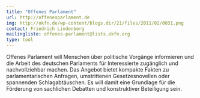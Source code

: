 ```yaml
---
title: "Offenes Parlament"
url: http://offenesparlament.de
img: http://okfn.de/wp-content/blogs.dir/21/files/2011/02/0031.png
contact: Friedrich Lindenberg
mailingliste: offenes-parlament@lists.okfn.org
type: tool
---
```


Offenes Parlament will Menschen über politische Vorgänge informieren und die Arbeit des deutschen Parlaments für Interessierte zugänglich und nachvollziehbar machen. Das Angebot bietet kompakte Fakten zu parlamentarischen Anfragen, umstrittenen Gesetzesnovellen oder spannenden Schlagabtäuschen. Es will damit eine Grundlage für die Förderung von sachlichen Debatten und konstruktiver Beteiligung sein.
